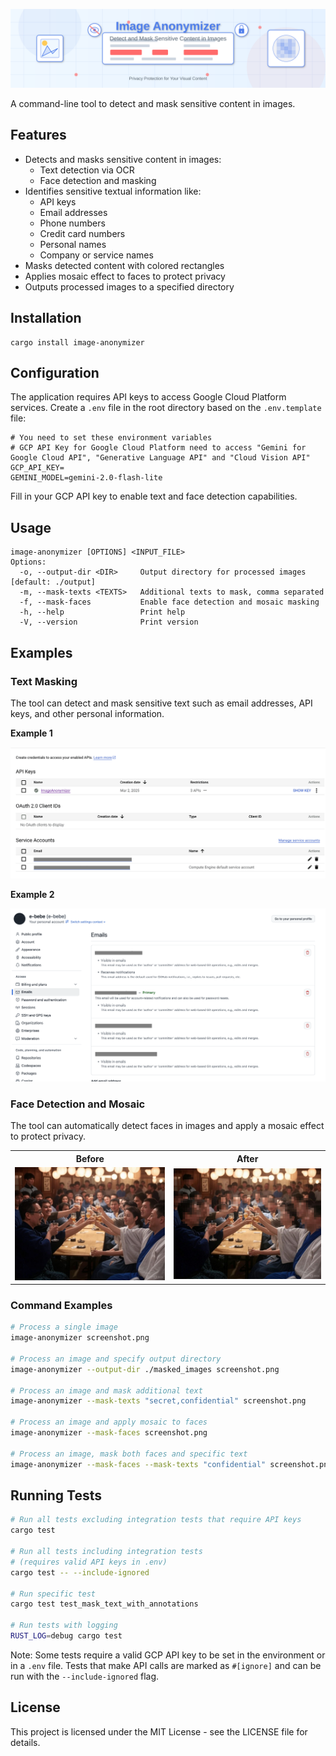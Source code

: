![Image Anonymizer Header](header.svg)

A command-line tool to detect and mask sensitive content in images.

## Features
- Detects and masks sensitive content in images:
  - Text detection via OCR
  - Face detection and masking
- Identifies sensitive textual information like:
  - API keys
  - Email addresses
  - Phone numbers
  - Credit card numbers
  - Personal names
  - Company or service names
- Masks detected content with colored rectangles
- Applies mosaic effect to faces to protect privacy
- Outputs processed images to a specified directory

## Installation
```
cargo install image-anonymizer
```

## Configuration
The application requires API keys to access Google Cloud Platform services. Create a `.env` file in the root directory based on the `.env.template` file:
```
# You need to set these environment variables
# GCP API Key for Google Cloud Platform need to access "Gemini for Google Cloud API", "Generative Language API" and "Cloud Vision API"
GCP_API_KEY=
GEMINI_MODEL=gemini-2.0-flash-lite
```
Fill in your GCP API key to enable text and face detection capabilities.

## Usage
```
image-anonymizer [OPTIONS] <INPUT_FILE>
Options:
  -o, --output-dir <DIR>     Output directory for processed images [default: ./output]
  -m, --mask-texts <TEXTS>   Additional texts to mask, comma separated
  -f, --mask-faces           Enable face detection and mosaic masking
  -h, --help                 Print help
  -V, --version              Print version
```

## Examples

### Text Masking

The tool can detect and mask sensitive text such as email addresses, API keys, and other personal information.

**Example 1**

![Screenshot with sensitive text](examples/masked_text1.png)

**Example 2**

![Screenshot with masked text](examples/masked_text2.png)

### Face Detection and Mosaic

The tool can automatically detect faces in images and apply a mosaic effect to protect privacy.

<table>
  <tr>
    <th>Before</th>
    <th>After</th>
  </tr>
  <tr>
    <td><img src="examples/face_before.jpg" width="400"></td>
    <td><img src="examples/face_after.jpg" width="400"></td>
  </tr>
</table>

### Command Examples

```bash
# Process a single image 
image-anonymizer screenshot.png

# Process an image and specify output directory
image-anonymizer --output-dir ./masked_images screenshot.png

# Process an image and mask additional text
image-anonymizer --mask-texts "secret,confidential" screenshot.png

# Process an image and apply mosaic to faces
image-anonymizer --mask-faces screenshot.png

# Process an image, mask both faces and specific text
image-anonymizer --mask-faces --mask-texts "confidential" screenshot.png
```

## Running Tests
```bash
# Run all tests excluding integration tests that require API keys
cargo test

# Run all tests including integration tests
# (requires valid API keys in .env)
cargo test -- --include-ignored

# Run specific test
cargo test test_mask_text_with_annotations

# Run tests with logging
RUST_LOG=debug cargo test
```

Note: Some tests require a valid GCP API key to be set in the environment or in a `.env` file. Tests that make API calls are marked as `#[ignore]` and can be run with the `--include-ignored` flag.

## License
This project is licensed under the MIT License - see the LICENSE file for details.
